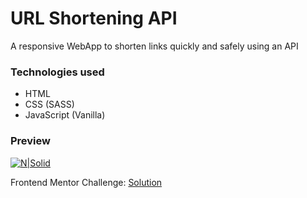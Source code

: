 # URL Shortening API
A responsive WebApp to shorten links quickly and safely using an API

### Technologies used
* HTML
* CSS (SASS)
* JavaScript (Vanilla)

### Preview
[![N|Solid](https://repository-images.githubusercontent.com/288639925/e87e2180-e3fe-11ea-9f09-96d79acb643e)](https://devnaftan.github.io/url-shortening-api/)


Frontend Mentor Challenge: [Solution](https://www.frontendmentor.io/solutions/url-shortening-api-OvZ_7fbLl)
